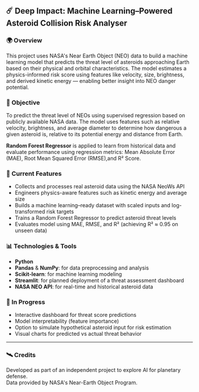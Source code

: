 ## ☄️ Deep Impact: Machine Learning–Powered Asteroid Collision Risk Analyser

### 🌍 Overview
This project uses NASA's Near Earth Object (NEO) data to build a machine learning model that predicts the threat level of asteroids approaching Earth based on their physical and orbital characteristics. The model estimates a physics-informed risk score using features like velocity, size, brightness, and derived kinetic energy — enabling better insight into NEO danger potential.

### 🚀 Objective
To predict the threat level of NEOs using supervised regression based on publicly available NASA data. The model uses features such as relative velocity, brightness, and average diameter to determine how dangerous a given asteroid is, relative to its potential energy and distance from Earth.

**Random Forest Regressor** is applied to learn from historical data and evaluate performance using regression metrics: Mean Absolute Error (MAE), Root Mean Squared Error (RMSE),and R² Score.


### 🧠 Current Features
- Collects and processes real asteroid data using the NASA NeoWs API
- Engineers physics-aware features such as kinetic energy and average size
- Builds a machine learning–ready dataset with scaled inputs and log-transformed risk targets
- Trains a Random Forest Regressor to predict asteroid threat levels
- Evaluates model using MAE, RMSE, and R² (achieving R² ≈ 0.95 on unseen data)


### 📊 Technologies & Tools

- **Python**
- **Pandas** & **NumPy**: for data preprocessing and analysis
- **Scikit-learn**: for machine learning modeling
- **Streamlit**: for planned deployment of a threat assessment dashboard
- **NASA NEO API**: for real-time and historical asteroid data


### 🧠 In Progress
- Interactive dashboard for threat score predictions
- Model interpretability (feature importance)
- Option to simulate hypothetical asteroid input for risk estimation
- Visual charts for predicted vs actual threat behavior

---

### 🛰️ Credits
Developed as part of an independent project to explore AI for planetary defense.  
Data provided by NASA's Near-Earth Object Program.
